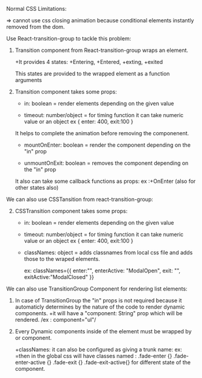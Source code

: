 Normal CSS Limitations:

=> cannot use css closing animation because conditional elements instantly removed from the dom.

Use React-transition-group to tackle this problem:

1. Transition component from React-transition-group wraps an element.

   +It provides 4 states:
   +Entering,
   +Entered,
   +exting,
   +exited

   This states are provided to the wrapped element as a function arguments

2. Transition component takes some props:

   - in: boolean = render elements depending on the given value

   - timeout: number/object = for timing function
     it can take numeric value or an object
     ex { enter: 400, exit:100 }

   It helps to complete the animation before removing the componenent.

   - mountOnEnter: boolean = render the component depending on the "in" prop

   - unmountOnExit: boolean = removes the component depending on the "in" prop

   It also can take some callback functions as props:
   ex :+OnEnter (also for other states also)

We can also use CSSTansition from react-transition-group:

2. CSSTransition component takes some props:

   - in: boolean = render elements depending on the given value

   - timeout: number/object = for timing function
     it can take numeric value or an object
     ex { enter: 400, exit:100 }

   - classNames: object = adds classnames from local css file and adds those to the wraped elements.

     ex: classNames={{
         enter:"",
         enterActive: "ModalOpen",
         exit: "",
         exitActive:"ModalClosed"
     }}

We can also use TransitionGroup Component for rendering list elements:

1.  In case of TransitionGroup the "in" props is not required because it automaticly determines by the nature of the code to render dynamic components.
    +it will have a "component: String" prop which will be rendered. /ex : component="ul"/

2.  Every Dynamic components inside of the <TransitionGroup/> element must be wrapped by <Transition/> or <CSSTransition /> component.

    +classNames: it can also be configured as giving a trunk name:
    ex: <CSSTransition key={index} classNames="fade" timeout={300}></CSSTransition>
    =then in the global css will have classes named :
    .fade-enter {}
    .fade-enter-active {}
    .fade-exit {}
    .fade-exit-active{}
    for different state of the component.
